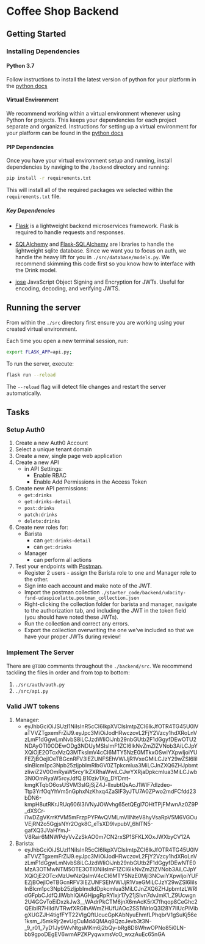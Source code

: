 # Coffee Shop Backend

## Getting Started

### Installing Dependencies

#### Python 3.7

Follow instructions to install the latest version of python for your platform in the [python docs](https://docs.python.org/3/using/unix.html#getting-and-installing-the-latest-version-of-python)

#### Virtual Environment

We recommend working within a virtual environment whenever using Python for projects. This keeps your dependencies for each project separate and organized. Instructions for setting up a virtual environment for your platform can be found in the [python docs](https://packaging.python.org/guides/installing-using-pip-and-virtual-environments/)

#### PIP Dependencies

Once you have your virtual environment setup and running, install dependencies by naviging to the `/backend` directory and running:

```bash
pip install -r requirements.txt
```

This will install all of the required packages we selected within the `requirements.txt` file.

##### Key Dependencies

- [Flask](http://flask.pocoo.org/) is a lightweight backend microservices framework. Flask is required to handle requests and responses.

- [SQLAlchemy](https://www.sqlalchemy.org/) and [Flask-SQLAlchemy](https://flask-sqlalchemy.palletsprojects.com/en/2.x/) are libraries to handle the lightweight sqlite database. Since we want you to focus on auth, we handle the heavy lift for you in `./src/database/models.py`. We recommend skimming this code first so you know how to interface with the Drink model.

- [jose](https://python-jose.readthedocs.io/en/latest/) JavaScript Object Signing and Encryption for JWTs. Useful for encoding, decoding, and verifying JWTS.

## Running the server

From within the `./src` directory first ensure you are working using your created virtual environment.

Each time you open a new terminal session, run:

```bash
export FLASK_APP=api.py;
```

To run the server, execute:

```bash
flask run --reload
```

The `--reload` flag will detect file changes and restart the server automatically.

## Tasks

### Setup Auth0

1. Create a new Auth0 Account
2. Select a unique tenant domain
3. Create a new, single page web application
4. Create a new API
   - in API Settings:
     - Enable RBAC
     - Enable Add Permissions in the Access Token
5. Create new API permissions:
   - `get:drinks`
   - `get:drinks-detail`
   - `post:drinks`
   - `patch:drinks`
   - `delete:drinks`
6. Create new roles for:
   - Barista
     - can `get:drinks-detail`
     - can `get:drinks`
   - Manager
     - can perform all actions
7. Test your endpoints with [Postman](https://getpostman.com).
   - Register 2 users - assign the Barista role to one and Manager role to the other.
   - Sign into each account and make note of the JWT.
   - Import the postman collection `./starter_code/backend/udacity-fsnd-udaspicelatte.postman_collection.json`
   - Right-clicking the collection folder for barista and manager, navigate to the authorization tab, and including the JWT in the token field (you should have noted these JWTs).
   - Run the collection and correct any errors.
   - Export the collection overwriting the one we've included so that we have your proper JWTs during review!

### Implement The Server

There are `@TODO` comments throughout the `./backend/src`. We recommend tackling the files in order and from top to bottom:

1. `./src/auth/auth.py`
2. `./src/api.py`

### Valid JWT tokens

1. Manager:
   - eyJhbGciOiJSUzI1NiIsInR5cCI6IkpXVCIsImtpZCI6IkJfOTR4TG45U0lVaTVVZTgxemFrZiJ9.eyJpc3MiOiJodHRwczovL2FjY2Vzcy1hdXRoLnVzLmF1dGgwLmNvbS8iLCJzdWIiOiJnb29nbGUtb2F1dGgyfDEwOTU2NDAyOTI0ODEwODg3NDUyMSIsImF1ZCI6IkNvZmZlZVNob3AiLCJpYXQiOjE2OTcxMzQ3MTksImV4cCI6MTY5NzE0MTkxOSwiYXpwIjoiYUFEZjBOejlOeTBGcnRFV3lEZUNFSEhVWlJjR1VxeGMiLCJzY29wZSI6IiIsInBlcm1pc3Npb25zIjpbImRlbGV0ZTpkcmlua3MiLCJnZXQ6ZHJpbmtzIiwiZ2V0OmRyaW5rcy1kZXRhaWwiLCJwYXRjaDpkcmlua3MiLCJwb3N0OmRyaW5rcyJdfQ.B10ziv1Xg_DYDmt-kmgKTqbO6osUSVM3sIGjSjZ4J-lIxubtQsAcJ1WlF7dlzdeo-Ttp3YrfOqYhVm5nGphxNzKhxq4ZaSIF3yJTU7A0ZPwo2mdFCfdd23bDN6-kmpH8utRKrJRUq606l3IVNyJOWvhg65etQEgI7OHtTPjFMwnAz0Z9P_dXSCr-i1wDZgVKrrKfVM5mFrzpPYPAvQVMLmVIlNteV8hyVsaRpV5M6VGOuVEjRN2o5GgjsNYr2Ogk8C_eTsXD9lvpubV_6hlTN5-gafXQ3JVaHYmJ-V8Rair6MNWPdyVvZzSkAO0m7CN2rxSP1SFKLXOxJWXbyCV12A
2. Barista:
   - eyJhbGciOiJSUzI1NiIsInR5cCI6IkpXVCIsImtpZCI6IkJfOTR4TG45U0lVaTVVZTgxemFrZiJ9.eyJpc3MiOiJodHRwczovL2FjY2Vzcy1hdXRoLnVzLmF1dGgwLmNvbS8iLCJzdWIiOiJnb29nbGUtb2F1dGgyfDEwNTE0MzA3OTMwNTM5OTE3OTI0NiIsImF1ZCI6IkNvZmZlZVNob3AiLCJpYXQiOjE2OTcxMzUwNzQsImV4cCI6MTY5NzE0MjI3NCwiYXpwIjoiYUFEZjBOejlOeTBGcnRFV3lEZUNFSEhVWlJjR1VxeGMiLCJzY29wZSI6IiIsInBlcm1pc3Npb25zIjpbImdldDpkcmlua3MiLCJnZXQ6ZHJpbmtzLWRldGFpbCJdfQ.IIWbhIQiAGHjpgRpRYIxjr17y21jSIvn7dvJmK1_Z9Ucwgn2U4GGvToEiDxzkJw3\_\_WAdrPkCTM6jnX6mAcK5rX7fhqop8CeGhc2QEibIR7HIIdIVTRwfXRGlhAWmZHUfUAOc2SS1WrIoQ3l28Y7lIUcPIVibgXUGZJH4tigfFYT22VIgQftUcucGpKAbNyuEhmfLPhqbrV1gSuKj56e1ksm_J5mkRjr2evUgCuMd4QMAq8QzcJevb3t3N-\_9_r01_7yD1Jy9WvNtgsMKm6j2bQy-bRg8D8WhwOPNo85i0LN-bb9gpoDEgEV6wmAPZKPyqwxmsVcO_wxzAuEc65nGA
